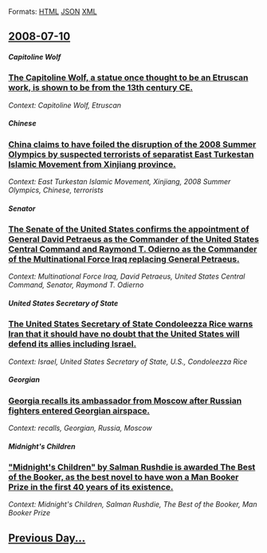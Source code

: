 
Formats: [HTML](2008/07/10/index.html)  [JSON](2008/07/10/index.json)  [XML](2008/07/10/index.xml)  

## [2008-07-10](/news/2008/07/10/index.md)

##### Capitoline Wolf
### [ The Capitoline Wolf, a statue once thought to be an Etruscan work, is shown to be from the 13th century CE. ](/news/2008/07/10/the-capitoline-wolf-a-statue-once-thought-to-be-an-etruscan-work-is-shown-to-be-from-the-13th-century-ce.md)
_Context: Capitoline Wolf, Etruscan_

##### Chinese
### [ China claims to have foiled the disruption of the 2008 Summer Olympics by suspected terrorists of separatist East Turkestan Islamic Movement from Xinjiang province. ](/news/2008/07/10/china-claims-to-have-foiled-the-disruption-of-the-2008-summer-olympics-by-suspected-terrorists-of-separatist-east-turkestan-islamic-movemen.md)
_Context: East Turkestan Islamic Movement, Xinjiang, 2008 Summer Olympics, Chinese, terrorists_

##### Senator
### [ The Senate of the United States confirms the appointment of General David Petraeus as the Commander of the United States Central Command and Raymond T. Odierno as the Commander of the Multinational Force Iraq replacing General Petraeus. ](/news/2008/07/10/the-senate-of-the-united-states-confirms-the-appointment-of-general-david-petraeus-as-the-commander-of-the-united-states-central-command-an.md)
_Context: Multinational Force Iraq, David Petraeus, United States Central Command, Senator, Raymond T. Odierno_

##### United States Secretary of State
### [ The United States Secretary of State Condoleezza Rice warns Iran that it should have no doubt that the United States will defend its allies including Israel. ](/news/2008/07/10/the-united-states-secretary-of-state-condoleezza-rice-warns-iran-that-it-should-have-no-doubt-that-the-united-states-will-defend-its-allies.md)
_Context: Israel, United States Secretary of State, U.S., Condoleezza Rice_

#####  Georgian
### [ Georgia recalls its ambassador from Moscow after Russian fighters entered Georgian airspace. ](/news/2008/07/10/georgia-recalls-its-ambassador-from-moscow-after-russian-fighters-entered-georgian-airspace.md)
_Context: recalls,  Georgian, Russia, Moscow_

##### Midnight's Children
### [ "Midnight's Children" by Salman Rushdie is awarded The Best of the Booker, as the best novel to have won a Man Booker Prize in the first 40 years of its existence. ](/news/2008/07/10/midnight-s-children-by-salman-rushdie-is-awarded-the-best-of-the-booker-as-the-best-novel-to-have-won-a-man-booker-prize-in-the-first-40.md)
_Context: Midnight's Children, Salman Rushdie, The Best of the Booker, Man Booker Prize_

## [Previous Day...](/news/2008/07/9/index.md)

